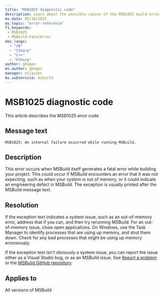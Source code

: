 ```yaml
---
title: "MSB1025 diagnostic code"
description: Learn about the possible causes of the MSB1025 build error, and get troubleshooting tips.
ms.date: 05/16/2025
ms.topic: "error-reference"
f1_keywords:
 - MSB1025
 - MSBuild.FatalError
dev_langs:
  - "VB"
  - "CSharp"
  - "C++"
  - "FSharp"
author: ghogen
ms.author: ghogen
manager: mijacobs
ms.subservice: msbuild
---
```


# MSB1025 diagnostic code

<!-- :::ErrorDefinitionDescription::: -->
<!-- :::editable-content name="introDescription"::: -->
This article describes the MSB1025 error code.
<!-- :::editable-content-end::: -->

## Message text

<!-- :::editable-content name="messageText"::: -->
`MSB1025: An internal failure occurred while running MSBuild.`
<!-- :::editable-content-end::: -->
<!-- MSB1025: An internal failure occurred while running MSBuild. -->

<!-- :::editable-content name="postOutputDescription"::: -->
<!--
{StrBegin="MSBUILD : error MSB1025: "}UE: This message is shown when the application has to terminate either because of a bug in the code, or because some
      FX/CLR method threw an unexpected exception.
      LOCALIZATION: The prefix "MSBUILD : error MSBxxxx:" and "MSBuild" should not be localized.
-->
## Description

This error occurs when MSBuild itself generates a fatal error while building your project. This could occur if MSBuild encounters an error that it was not expecting, such as when your system is out of memory, or it could indicate an engineering defect in MSBuild. The exception is usually printed after the MSBuild message text.

## Resolution

If the exception text indicates a system issue, such as an out-of-memory error, address that if you can, and then try rerunning MSBuild. For an out-of-memory issue, close open applications. On Windows, use the Task Manager to identify processes that are using up memory, and shut them down. Check for any bad processes that might be using up memory erroneously.

If the exception text isn't obviously a system issue, you can report the issue either as a Visual Studio bug, or as an MSBuild issue. See [Report a problem](../../ide/how-to-report-a-problem-with-visual-studio.md) or the [MSBuild GitHub repository](https://github.com/dotnet/msbuild).

<!-- :::editable-content-end::: -->
<!-- :::ErrorDefinitionDescription-end::: -->

## Applies to

All versions of MSBuild
